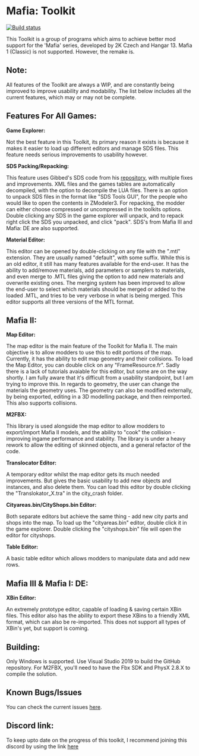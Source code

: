 
# Mafia: Toolkit

[![Build status](https://ci.appveyor.com/api/projects/status/62dtija7vekn7htn/branch/master?svg=true)](https://ci.appveyor.com/project/Greavesy1899/mafia2toolkit)

This Toolkit is a group of programs which aims to achieve better mod support for the 'Mafia' series, developed by 2K Czech and Hangar 13. Mafia 1 (Classic) is not supported. However, the remake is.

## Note:

All features of the Toolkit are always a WIP, and are constantly being improved to improve usability and modability. The list below includes all the current features, which may or may not be complete. 

## Features For All Games:

**Game Explorer:**

Not the best feature in this Toolkit, its primary reason it exists is because it makes it easier to load up different editors and manage SDS files. This feature needs serious improvements to usability however.

**SDS Packing/Repacking:**

This feature uses Gibbed's SDS code from his [repository](https://github.com/gibbed/Gibbed.Illusion), with multiple fixes and improvements. XML files and the games tables are automatically decompiled, with the option to decompile the LUA files. There is an option to unpack SDS files in the format like "SDS Tools GUI", for the people who would like to open the contents in ZModeler3. For repacking, the modder can either choose compressed or uncompressed in the toolkits options. Double clicking any SDS in the game explorer will unpack, and to repack right click the SDS you unpacked, and click "pack". SDS's from Mafia III and Mafia: DE are also supported.

**Material Editor:**

This editor can be opened by double-clicking on any file with the ".mtl" extension. They are usually named "default", with some suffix. While this is an old editor, it still has many features available for the end-user. It has the ability to add/remove materials, add parameters or samplers to materials, and even merge to .MTL files giving the option to add new materials and overwrite existing ones. The merging system has been improved to allow the end-user to select which materials should be merged or added to the loaded .MTL, and tries to be very verbose in what is being merged. This editor supports all three versions of the MTL format. 

## Mafia II:

**Map Editor:**

The map editor is the main feature of the Toolkit for Mafia II. The main objective is to allow modders to use this to edit portions of the map. Currently, it has the ability to edit map geometry and their collisions. To load the Map Editor, you can double click on any "FrameResource.fr". Sadly there is a lack of tutorials avaiable for this editor, but some are on the way shortly. I am fully aware that it's difficult from a usability standpoint, but I am trying to improve this. In regards to geometry, the user can change the materials the geometry uses. The geometry can also be modified externally, by being exported, editing in a 3D modelling package, and then reimported. This also supports collisions.

**M2FBX:**

This library is used alongside the map editor to allow modders to export/import Mafia II models, and the ability to "cook" the collision - improving ingame performance and stability. The library is under a heavy rework to allow the editing of skinned objects, and a general refactor of the code.

**Translocator Editor:**

A temporary editor whilst the map editor gets its much needed improvements. But gives the basic usability to add new objects and instances, and also delete them. You can load this editor by double clicking the "Translokator_X.tra" in the city_crash folder.

**Cityareas.bin/CityShops.bin Editor:**

Both separate editors but achieve the same thing - add new city parts and shops into the map. To load up the "cityareas.bin" editor, double click it in the game explorer. Double clicking the "cityshops.bin" file  will open the editor for cityshops.

**Table Editor:**

A basic table editor which allows modders to manipulate data and add new rows. 

## Mafia III & Mafia I: DE:

**XBin Editor:**

An extremely prototype editor, capable of loading & saving certain XBin files. This editor also has the ability to export these XBins to a friendly XML format, which can also be re-imported. This does not support all types of XBin's yet, but support is coming. 

## Building:
Only Windows is supported. Use Visual Studio 2019 to build the GitHub repository. 
For M2FBX, you'll need to have the Fbx SDK and PhysX 2.8.X to compile the solution.

## Known Bugs/Issues
You can check the current issues [here](https://github.com/Greavesy1899/Mafia2Toolkit/issues "Issues").

## Discord link:
To keep upto date on the progress of this toolkit, I recommend joining this discord by using the link [here](https://discord.gg/HFCksVXXWy "Discord invite")
